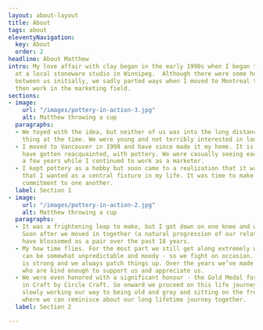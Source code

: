 ```yaml
---
layout: about-layout
title: About
tags: about
eleventyNavigation:
  key: About
  order: 2
headline: About Matthew
intro: My love affair with clay began in the early 1990s when I began taking lessons
  at a local stoneware studio in Winnipeg.  Although there were some heavy duty sparks
  between us initially, we sadly parted ways when I moved to Montreal to study and
  then work in the marketing field.
sections:
- image:
    url: "/images/pottery-in-action-3.jpg"
    alt: Matthew throwing a cup
  paragraphs:
  - We toyed with the idea, but neither of us was into the long distance relationship
    thing at the time. We were young and not terribly interested in long-term commitments.
  - I moved to Vancouver in 1998 and have since made it my home. It is here that I
    have gotten reacquainted, with pottery. We were casually seeing each other for
    a few years while I continued to work as a marketer.
  - I kept pottery as a hobby but soon came to a realization that it was a passion
    that I wanted as a central fixture in my life. It was time to make a lifetime
    commitment to one another.
  label: Section 1
- image:
    url: "/images/pottery-in-action-2.jpg"
    alt: Matthew throwing a cup
  paragraphs:
  - It was a frightening leap to make, but I got down on one knee and we got engaged.
    Soon after we moved in together (a natural progression of our relationship), and
    have blossomed as a pair over the past 18 years.
  - My how time flies. For the most part we still get along extremely well - but pottery
    can be somewhat unpredictable and moody - so we fight on occasion. But our foundation
    is strong and we always patch things up. Over the years we’ve made so many friends
    who are kind enough to support us and appreciate us.
  - We were even honored with a significant honour - the Gold Medal for Excellence
    in Craft by Circle Craft. So onward we proceed on this life journey together -
    slowly working our way to being old and gray and sitting on the front porch swing
    where we can reminisce about our long lifetime journey together.
  label: Section 2

---
```

